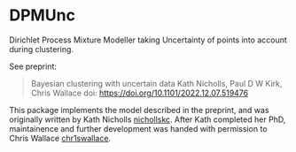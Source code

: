 # DPMUnc

Dirichlet Process Mixture Modeller taking Uncertainty of points into account during clustering.

See preprint:
> Bayesian clustering with uncertain data
> Kath Nicholls,  Paul D W Kirk,  Chris Wallace
> doi: https://doi.org/10.1101/2022.12.07.519476

This package implements the model described in the preprint, and was originally written by Kath Nicholls [nichollskc](https://github.com/nichollskc). After Kath completed her PhD, maintainence and further development was handed with permission to Chris Wallace [chr1swallace](https://github.com/chr1swallace).
